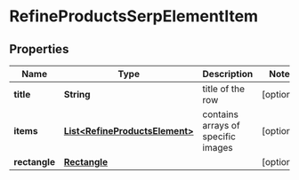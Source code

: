 

# RefineProductsSerpElementItem


## Properties

| Name | Type | Description | Notes |
|------------ | ------------- | ------------- | -------------|
|**title** | **String** | title of the row |  [optional] |
|**items** | [**List&lt;RefineProductsElement&gt;**](RefineProductsElement.md) | contains arrays of specific images |  [optional] |
|**rectangle** | [**Rectangle**](Rectangle.md) |  |  [optional] |



